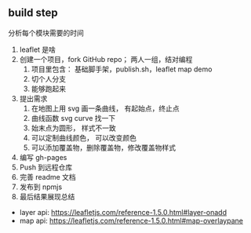 ## build step

分析每个模块需要的时间
1. leaflet 是啥
2. 创建一个项目，fork GitHub repo； 两人一组，结对编程
    1. 项目里包含： 基础脚手架，publish.sh，leaflet map demo
    2. 切个人分支
    3. 能够跑起来
3. 提出需求
    1. 在地图上用 svg 画一条曲线， 有起始点，终止点
    2. 曲线函数 svg curve 找一下
    3. 始末点为圆形， 样式不一致
    4. 可以定制曲线颜色， 可以改变颜色
    5. 可以添加覆盖物，删除覆盖物，修改覆盖物样式
4. 编写 gh-pages
5. Push 到远程仓库
6. 完善 readme 文档
7. 发布到 npmjs
8. 最后结果展现总结


- layer api: https://leafletjs.com/reference-1.5.0.html#layer-onadd
- map api: https://leafletjs.com/reference-1.5.0.html#map-overlaypane
